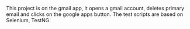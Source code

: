 This project is on the gmail app, it opens a gmail account, deletes primary email and clicks on the google apps button. The test scripts are based on Selenium, TestNG.